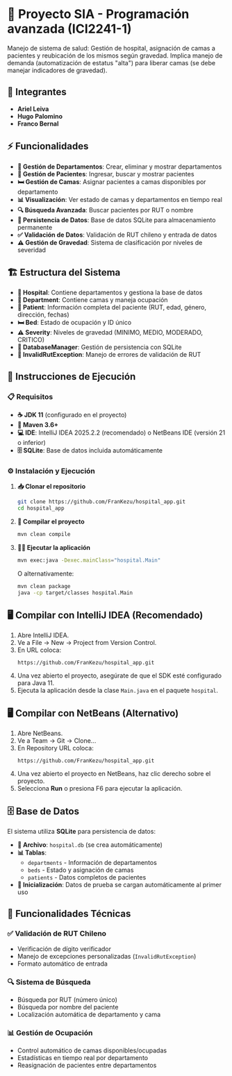 # 🏥 Proyecto SIA - Programación avanzada (ICI2241-1)

Manejo de sistema de salud: Gestión de hospital, asignación de camas a pacientes y reubicación de los mismos según gravedad. Implica manejo de demanda (automatización de estatus "alta") para liberar camas (se debe manejar indicadores de gravedad).

## 👥 Integrantes

- **Ariel Leiva**
- **Hugo Palomino**
- **Franco Bernal**

## ⚡ Funcionalidades

- **🏢 Gestión de Departamentos**: Crear, eliminar y mostrar departamentos
- **👤 Gestión de Pacientes**: Ingresar, buscar y mostrar pacientes
- **🛏️ Gestión de Camas**: Asignar pacientes a camas disponibles por departamento
- **📊 Visualización**: Ver estado de camas y departamentos en tiempo real
- **🔍 Búsqueda Avanzada**: Buscar pacientes por RUT o nombre
- **💾 Persistencia de Datos**: Base de datos SQLite para almacenamiento permanente
- **✅ Validación de Datos**: Validación de RUT chileno y entrada de datos
- **⚠️ Gestión de Gravedad**: Sistema de clasificación por niveles de severidad

## 🏗️ Estructura del Sistema

- **🏥 Hospital**: Contiene departamentos y gestiona la base de datos
- **🏢 Department**: Contiene camas y maneja ocupación
- **👤 Patient**: Información completa del paciente (RUT, edad, género, dirección, fechas)
- **🛏️ Bed**: Estado de ocupación y ID único
- **⚠️ Severity**: Niveles de gravedad (MINIMO, MEDIO, MODERADO, CRITICO)
- **💾 DatabaseManager**: Gestión de persistencia con SQLite
- **🔧 InvalidRutException**: Manejo de errores de validación de RUT

## 🚀 Instrucciones de Ejecución

### 📋 Requisitos

- **☕ JDK 11** (configurado en el proyecto)
- **🔧 Maven 3.6+**
- **💻 IDE**: IntelliJ IDEA 2025.2.2 (recomendado) o NetBeans IDE (versión 21 o inferior)
- **🗄️ SQLite**: Base de datos incluida automáticamente

### ⚙️ Instalación y Ejecución

1. **📥 Clonar el repositorio**
   ```bash
   git clone https://github.com/FranKezu/hospital_app.git
   cd hospital_app
   ```

2. **🔨 Compilar el proyecto**
   ```bash
   mvn clean compile
   ```

3. **🏃‍♂️ Ejecutar la aplicación**
   ```bash
   mvn exec:java -Dexec.mainClass="hospital.Main"
   ```

   O alternativamente:
   ```bash
   mvn clean package
   java -cp target/classes hospital.Main
   ```

## 🖥️ Compilar con IntelliJ IDEA (Recomendado)

1. Abre IntelliJ IDEA.
2. Ve a File → New → Project from Version Control.
3. En URL coloca:
   ```
   https://github.com/FranKezu/hospital_app.git
   ```
4. Una vez abierto el proyecto, asegúrate de que el SDK esté configurado para Java 11.
5. Ejecuta la aplicación desde la clase `Main.java` en el paquete `hospital`.

## 🖥️ Compilar con NetBeans (Alternativo)

1. Abre NetBeans.
2. Ve a Team → Git → Clone...
3. En Repository URL coloca:
   ```
   https://github.com/FranKezu/hospital_app.git
   ```
4. Una vez abierto el proyecto en NetBeans, haz clic derecho sobre el proyecto.
5. Selecciona **Run** o presiona F6 para ejecutar la aplicación.

## 🗄️ Base de Datos

El sistema utiliza **SQLite** para persistencia de datos:
- **📁 Archivo**: `hospital.db` (se crea automáticamente)
- **📊 Tablas**: 
  - `departments` - Información de departamentos
  - `beds` - Estado y asignación de camas
  - `patients` - Datos completos de pacientes
- **🔄 Inicialización**: Datos de prueba se cargan automáticamente al primer uso

## 🎯 Funcionalidades Técnicas

### ✅ Validación de RUT Chileno
- Verificación de dígito verificador
- Manejo de excepciones personalizadas (`InvalidRutException`)
- Formato automático de entrada

### 🔍 Sistema de Búsqueda
- Búsqueda por RUT (número único)
- Búsqueda por nombre del paciente
- Localización automática de departamento y cama

### 📊 Gestión de Ocupación
- Control automático de camas disponibles/ocupadas
- Estadísticas en tiempo real por departamento
- Reasignación de pacientes entre departamentos
